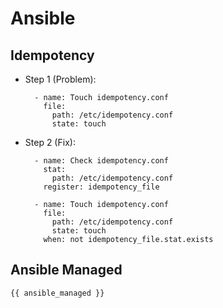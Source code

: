 Ansible
=======


Idempotency
-----------

* Step 1 (Problem):

        - name: Touch idempotency.conf
          file:
            path: /etc/idempotency.conf
            state: touch
            
* Step 2 (Fix):

        - name: Check idempotency.conf
          stat:
            path: /etc/idempotency.conf
          register: idempotency_file
        
        - name: Touch idempotency.conf
          file:
            path: /etc/idempotency.conf
            state: touch
          when: not idempotency_file.stat.exists
          
          
Ansible Managed
---------------

    {{ ansible_managed }}

